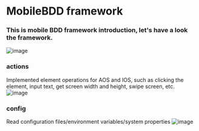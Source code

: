 # MobileBDD framework

### This is mobile BDD framework introduction, let's have a look the framework.

![image](https://github.com/user-attachments/assets/2f59774b-0ef9-44ac-9874-b0cb132649a6)


### actions
Implemented element operations for AOS and IOS, such as clicking the element, input text, get screen width and height, swipe screen, etc.
![image](https://github.com/user-attachments/assets/78cbd41b-6c48-4c6a-92be-9dd54577cb02)

### config
Read configuration files/environment variables/system properties
![image](https://github.com/user-attachments/assets/31e512ef-43a1-48b5-9fc6-b00bc66ace82)

